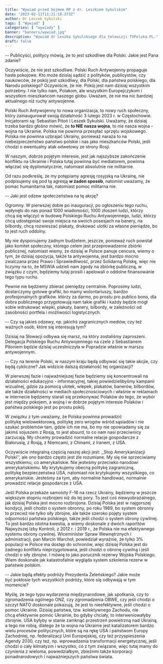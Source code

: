 ```yaml
---
title: "Wywiad przed Sejmem RP z dr. Leszkiem Sykulskim"
date: "2023-02-11T11:21:18.373Z"
author: Dr Leszek Sykulski
tags: [ "Wywiad" ]
categories: [ "wywiady" ]
banner: "banners/wywiad.jpg"
description: "Wywiad dr Leszka Sykulskiego dla telewizji TVPolska.PL."
draft: false
---
```


-- Publicyści, politycy mówią, że to jest szkodliwe dla Polski. Jakie jest Pana zdanie?


Oczywiście, że nie jest szkodliwe.
Polski Ruch Antywojenny propaguje hasła pokojowe. Kto może dzisiaj sądzić
z polityków, publicystów, czy naukowców, że pokój jest szkodliwy, dla Polski,
dla państwa polskiego, dla Narodu polskiego? Oczywiście, że nie. Pokój jest
nam dzisiaj wszystkim potrzebny. I nie tylko nam, Polakom, ale wszystkim
Europejczykom i wszystkim mieszkańcom naszego globu. Uważam, że nie ma nic
bardziej aktualnego niż ruchy antywojenne.


Polski Ruch Antywojenny to nowa organizacja, to nowy ruch społeczny, który
zainaugurował swoją działalność 3 lutego 2023 r. w Częstochowie. Inicjatorami
są: Sebastian Pitoń i Leszek Sykulski. Uważamy, że dzisiaj trzeba bardzo
głośno mówić, że __to NIE nasza wojna__, to nie nasza wojna - wojna na Ukrainie.
Polska nie powinna przesyłać sprzętu wojskowego. Polska nie powinna uzbrajać
Ukrainy, ponieważ naraża to na niebezpieczeństwo państwo polskie i nas jako
mieszkańców Polski, jeśli chodzi o ewentualny atak odwetowy ze strony Rosji.


W naszym, dobrze pojętym interesie, jest jak najszybsze zakończenie konfliktu
na Ukrainie i Polska tutaj powinna być mediatorem, powinna włączać się dyplomatycznie,
natomiast absolutnie nie militarnie.


Od razu podkreślę, że my potępiamy agresję rosyjską na Ukrainę, nie podpisujemy
się pod tą agresją __w żaden sposób__, natomist uważamy, że pomac humanitarna tak,
natomiast pomoc militarna nie.


-- Jaki jest odzew społeczeństwa na tę akcję?


Ogromny. W pierwszej dobie po inauguracji, po ogłoszeniu tego ruchu, wpłynęło do nas ponad
1000 wiadomości, 1000 złoszeń ludzi, którzy chcą się włączyć w budowę Polskiego
Ruchu Antywojennego, ludzi, którzy chcą udostępniać swoje miejsca na swoich posesjach
na banery, na bilbordy, chcą rozwieszać plakaty, drukować ulotki za własne pieniądze,
bo to jest ruch oddolny.


My nie dysponujemy żadnym budżetem, jeszcze, ponieważ ruch powstał jako komitet społeczny,
którego celem jest przeprowadzenie zbiórki publicznej, natomiast wiemy, że dzisiaj w Polsce
panuje cencura, wiemy o tym, że dzisiaj opozycja, także ta antywojenna, jest bardzo mocno
zwalczana przez Prawo i Sprawiedliwość, przez Solidarną Polskę, więc nie liczymy na to,
że MSWiA udzieli nam zgody na zbiórkę publiczną, w związku z czym, będziemy tutaj prosili
i apelowali o oddolne finansowanie tego typu ruchu.


Pewnie nie będziemy zbierać pieniędzy centralnie. Poprosimy ludzi, dostarczymy gotowe
grafiki, bo mamy wolontariuszy, bardzo profesjonalnych grafików. którzy za darmo, po prostu
pro publico bono, dla dobra publicznego przygotowują nam takie grafiki i każdy będzie mógł
sobie wdrukować wlepki, plakaty, banery, bilbordy, w zależności od zasobności portfela
i możliwości logistycznych.


-- Czy są jakieś odzewy, np. jakichś zagranicznych mediów, czy też ważnych osób, które się
interesują tym?


Dzisiaj na Słowacji odbywa się marsz, na który zostaliśmy zaproszeni. Delegacja Polskiego
Ruchu Antywojennego na czele z Sebastianem Pitoniem będzie dzisiaj uczestniczyła w Popradzie
właśnie w marszu antywojennym.


-- Czy na terenie Polski, w naszym kraju będą odbywać się takie akcjie, czy będą cykliczne?
Jak widzicie dalszą działalność tej organizacji?


W pierwszej fazie i najważniejszej fazie będziemy się koncentrowali na działalności edukacyjno -
informacyjnej, takiej powiedzielibyśmy kampanii wizualnej, gdzie za pomocą ulotek, wlepek, plakatów,
banerów, bilbordów, ale także działalności w mediach społecznościowych i właśnie w reklamach
w internecie będziemy starali się przekonywać Polaków do tego, że wybór jest między pokojem, a wojną
i w dobrze pojętym interesie Polaków i pańśtwa polskiego jest po prostu pokój.


W związku z tym uważamy, że Polska powinna prowadzić politykę wielowektorową, politykę zero wrogów wśród sąsiadów i nie szukać problemów tam, gdzie ich nie ma, bo my nie opowiadamy się za jakimś sojuszem z Rosją, to jest absurd, to co nam nasi przeciwnicy zarzucają. My chcemy prowadzić normalne relacje gospodarcze z Białorusią, z Rosją, z Niemcami, z Chinami, z Iranem, z USA.


Oczywiście integralną częścią naszej akcji jest: ,,Stop Amerykanizacji Polski'', ale ono bardzo często
jest źle rozumiane. My się nie sprzeciwiamy wszystkiemu, co amerykańskie. Nie jesteśmy przeciwko narodowi
amerykańskiemu. My krytykujemy obecną politykę zagraniczną, politykę bezpieczeństwa USA, natomiast
nie krytykujemy wszystkiego, co amerykańskie. Jesteśmy za tym, aby normalnie handlować, normalnie prowadzić relacje gospodarcze z USA.


Jeśli Polska przekaże samoloty F-16 na rzecz Ukrainy, będziemy w jeszcze większym stopniu rozbrojeni
niż do tej pory. To jest coś niewyobrażalnego, jak dzisiaj Polska jest mocno rozbrojona. Dzisiaj Polska jest w najgorszej kondycji, jeśli chodzi o system obronny, po roku 1989, bo system obronny to przecież nie tylko siły zbrojne, ale także szeroko pojęty system odporności państwa polskiego, także jeśli chodzi o system obrony cywilnej. To jest bardzo istotna kwestia, a wiemy doskonale z dwóch raporttów Najwyższej Izby Kontroli, z 2012 r. i 2019 r., że Polska nie ma efektywnego systemu obrony cywilnej. Wiceminister Spraw Wewnętrznych i administracji, pan Marcin Warchoł, powiedział wyraźnie, że tylko 3% populacji w Polsce ma dostęp do schronów, więc dzisiaj Polska jest do żadnego konfliktu nieprzygotowana, jeśli chodzi o obronę cywilną i jeśli chodzi o siły zbrojne. I mówię to jako porucznik rezerwy Wojska Polskiego. Wiem doskonale jak katastrofalnie wygląda system szkolenia rezerw w państwie polskim.


-- Jakie będą efekty podróży Prezydenta Żeleńskiego? Jakie może być pokłosie tych wszystkich podróży, które się odbywają w tym momencie?


Myślę, że tego typu wydarzenia międzynarodowe, jak spotkania, czy to zgromadzenia ogólnego ONZ, czy zgromadzenia OBWE, czy jeśli chodzi o szczyt NATO doskonale pokazują, że jest to nieefektywne, jeśli chodzi o pomoc Ukrainie. Dzisiaj państwa, tzw. kolektywnego Zachodu, nie chcą efektywnie pomóc Ukrainie, bo gdyby chciały, to interweniowałyby zbrojnie. USA byłyby w stanie zamknąć przestrzeń powietrzną nad Ukrainą, a tego nie robią, dlatego że ta wojna na Ukrainie jest katalizatorem bardzo wielu procesów politycznych, które są na rękę USA i państwom Europy Zachodniej, np. federalizacji
Unii Europejskiej, czy też przyspieszenia Agendy 2030, czy też, np. wprowadzenia transformacji energetycznej, jeśli chodzi o cały klimatyzm i wszystko, co z tym związane, więc tutaj mamy do czynienia z wieloma, powiedziałbym, zbieżnmi także korporacji ponadnarodowych i najważniejszych państwa świata.
